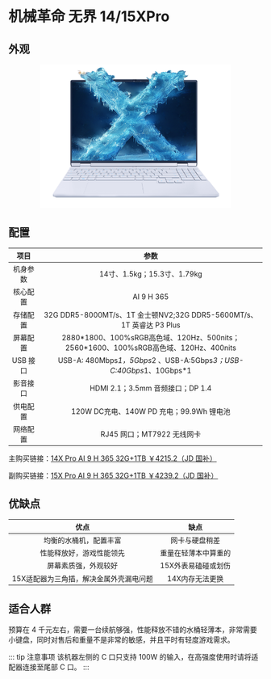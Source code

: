 # 机械革命 无界 14/15XPro

## 外观

<div style="margin: 0 auto; text-align: center; width: 75%"><img src="./assets/无界15xpro.png" /></div>

## 配置

|   项目   |                    参数                     |
| :------: | :-----------------------------------------: |
| 机身参数 |        14寸、1.5kg；15.3寸、1.79kg            |
| 核心配置 |                 AI 9 H 365                  |
| 存储配置 | 32G DDR5-8000MT/s、1T 金士顿NV2;32G DDR5-5600MT/s、1T 英睿达 P3 Plus|
| 屏幕配置 | 2880\*1800、100%sRGB高色域、120Hz、500nits；2560\*1600、100%sRGB高色域、120Hz、400nits|
| USB 接口 | USB-A: 480Mbps*1，5Gbps*2 、USB-A:5Gbps*3；USB-C:40Gbps*1、10Gbps*1 |
| 影音接口 |      HDMI 2.1；3.5mm 音频接口；DP 1.4       |
| 供电配置 | 120W DC充电、140W PD 充电；99.9Wh 锂电池     |
| 网络配置 |         RJ45 网口；MT7922 无线网卡          |

主购买链接：[14X Pro AI 9 H 365 32G+1TB ￥4215.2（JD 国补）](https://3.cn/2-ozflrE?jkl=@K2BpZ2x1vF@)

副购买链接：[15X Pro AI 9 H 365 32G+1TB ￥4239.2（JD 国补）](https://3.cn/-2ozfJgs?jkl=@T5HTq86Nst@)

## 优缺点[<Icon icon="clarity:info-line" />](/recommend/推荐#优缺点)

|                 优点                 |         缺点         |
| :----------------------------------: | :------------------: |
|        均衡的水桶机，配置丰富          |    网卡与硬盘稍差    |
|       性能释放好，游戏性能领先         | 重量在轻薄本中算重的  |
|         屏幕素质强，外观较好          |   15X外表易磕碰或划伤  |
| 15X适配器为三角插，解决金属外壳漏电问题 |     14X内存无法更换   |

## 适合人群

预算在 4 千元左右，需要一台续航够强，性能释放不错的水桶轻薄本，非常需要小键盘，同时对售后和重量不是非常的敏感，并且平时有轻度游戏需求。

::: tip 注意事项
该机器左侧的 C 口只支持 100W 的输入，在高强度使用时请将适配器连接至尾部 C 口。
:::
